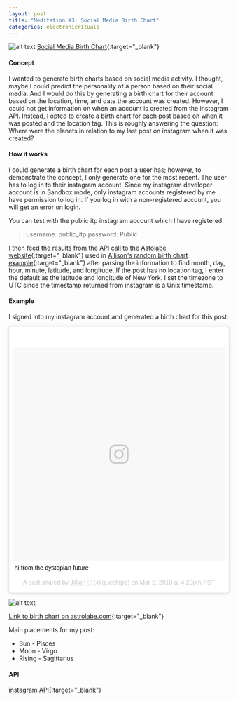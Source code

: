 ```yaml
---
layout: post
title: "Meditation #3: Social Media Birth Chart"
categories: electronicrituals
---
```


![alt text](https://raw.githubusercontent.com/jirrian/jirrian.github.io/master/images/electronicrituals/socialmediabirthchart/screenshot.png)
[Social Media Birth Chart](http://blog.jzhong.today/socialmediabirthchart/){:target="_blank"}

#### Concept ####
I wanted to generate birth charts based on social media activity. I thought, maybe I could predict the personality of a person based on their social media. And I would do this by generating a birth chart for their account based on the location, time, and date the account was created. However, I could not get information on when an account is created from the instagram API. Instead, I opted to create a birth chart for each post based on when it was posted and the location tag. This is roughly answering the question: Where were the planets in relation to my last post on instagram when it was created?

#### How it works ####
I could generate a birth chart for each post a user has; however, to demonstrate the concept, I only generate one for the most recent.
The user has to log in to their instagram account. Since my instagram developer account is in Sandbox mode, only instagram accounts registered by me have permission to log in. If you log in with a non-registered account, you will get an error on login.

You can test with the public itp instagram account which I have registered.

> username: public_itp
> password: Public

I then feed the results from the API call to the [Astolabe website](https://alabe.com/){:target="_blank"} used in [Allison's random birth chart example](http://alpha.editor.p5js.org/full/rkn4XL_2x){:target="_blank"} after parsing the information to find month, day, hour, minute, latitude, and longitude.
If the post has no location tag, I enter the default as the latitude and longitude of New York. I set the timezone to UTC since the timestamp returned from instagram is a Unix timestamp.

#### Example ####
I signed into my instagram account and generated a birth chart for this post:
<blockquote class="instagram-media" data-instgrm-captioned data-instgrm-permalink="https://www.instagram.com/p/Bf1zr2oA4CY/" data-instgrm-version="8" style=" background:#FFF; border:0; border-radius:3px; box-shadow:0 0 1px 0 rgba(0,0,0,0.5),0 1px 10px 0 rgba(0,0,0,0.15); margin: 1px; max-width:658px; padding:0; width:99.375%; width:-webkit-calc(100% - 2px); width:calc(100% - 2px);"><div style="padding:8px;"> <div style=" background:#F8F8F8; line-height:0; margin-top:40px; padding:50.0% 0; text-align:center; width:100%;"> <div style=" background:url(data:image/png;base64,iVBORw0KGgoAAAANSUhEUgAAACwAAAAsCAMAAAApWqozAAAABGdBTUEAALGPC/xhBQAAAAFzUkdCAK7OHOkAAAAMUExURczMzPf399fX1+bm5mzY9AMAAADiSURBVDjLvZXbEsMgCES5/P8/t9FuRVCRmU73JWlzosgSIIZURCjo/ad+EQJJB4Hv8BFt+IDpQoCx1wjOSBFhh2XssxEIYn3ulI/6MNReE07UIWJEv8UEOWDS88LY97kqyTliJKKtuYBbruAyVh5wOHiXmpi5we58Ek028czwyuQdLKPG1Bkb4NnM+VeAnfHqn1k4+GPT6uGQcvu2h2OVuIf/gWUFyy8OWEpdyZSa3aVCqpVoVvzZZ2VTnn2wU8qzVjDDetO90GSy9mVLqtgYSy231MxrY6I2gGqjrTY0L8fxCxfCBbhWrsYYAAAAAElFTkSuQmCC); display:block; height:44px; margin:0 auto -44px; position:relative; top:-22px; width:44px;"></div></div> <p style=" margin:8px 0 0 0; padding:0 4px;"> <a href="https://www.instagram.com/p/Bf1zr2oA4CY/" style=" color:#000; font-family:Arial,sans-serif; font-size:14px; font-style:normal; font-weight:normal; line-height:17px; text-decoration:none; word-wrap:break-word;" target="_blank">hi from the dystopian future</a></p> <p style=" color:#c9c8cd; font-family:Arial,sans-serif; font-size:14px; line-height:17px; margin-bottom:0; margin-top:8px; overflow:hidden; padding:8px 0 7px; text-align:center; text-overflow:ellipsis; white-space:nowrap;">A post shared by <a href="https://www.instagram.com/queefape/" style=" color:#c9c8cd; font-family:Arial,sans-serif; font-size:14px; font-style:normal; font-weight:normal; line-height:17px;" target="_blank"> Jillian 🔔</a> (@queefape) on <time style=" font-family:Arial,sans-serif; font-size:14px; line-height:17px;" datetime="2018-03-03T00:20:51+00:00">Mar 2, 2018 at 4:20pm PST</time></p></div></blockquote> <script async defer src="//www.instagram.com/embed.js"></script>


![alt text](https://raw.githubusercontent.com/jirrian/jirrian.github.io/master/images/electronicrituals/socialmediabirthchart/examplebirthchart.gif)

[Link to birth chart on astrolabe.com](https://alabe.com/cgi-bin/chart/astrobot.cgi?INPUT1=queefape&MONTH=3&DAY=3&YEAR=2018&HOUR=12&MINUTE=20&AMPM=AM&INPUT6=40.73061&INPUT7=-73.935242&INPUT8=UTC){:target="_blank"}

Main placements for my post:
* Sun - Pisces
* Moon - Virgo
* Rising - Sagittarius

#### API ####
[instagram API](https://www.instagram.com/developer/){:target="_blank"}

